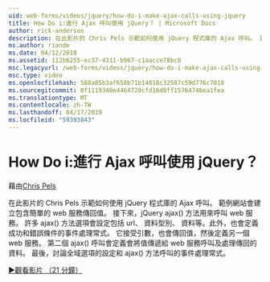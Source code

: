 ```yaml
---
uid: web-forms/videos/jquery/how-do-i-make-ajax-calls-using-jquery
title: How Do i:進行 Ajax 呼叫使用 jQuery？ | Microsoft Docs
author: rick-anderson
description: 在此影片的 Chris Pels 示範如何使用 jQuery 程式庫的 Ajax 呼叫。 建立包含簡單的 web 服務會傳回一個範例網站...
ms.author: riande
ms.date: 04/12/2010
ms.assetid: 112b6255-ec37-4311-b967-c1aacce78bc8
msc.legacyurl: /web-forms/videos/jquery/how-do-i-make-ajax-calls-using-jquery
msc.type: video
ms.openlocfilehash: 588a85b3af658b71b14018c32507c59d776c7010
ms.sourcegitcommit: 0f1119340e4464720cfd16d0ff15764746ea1fea
ms.translationtype: MT
ms.contentlocale: zh-TW
ms.lasthandoff: 04/17/2019
ms.locfileid: "59393843"
---
```

# <a name="how-do-i-make-ajax-calls-using-jquery"></a>How Do i:進行 Ajax 呼叫使用 jQuery？

藉由[Chris Pels](https://twitter.com/chrispels)

在此影片的 Chris Pels 示範如何使用 jQuery 程式庫的 Ajax 呼叫。 範例網站會建立包含簡單的 web 服務傳回值。 接下來，jQuery ajax() 方法用來呼叫 web 服務。 許多 ajax() 方法選項會設定包括 url、 資料型別、 資料等。此外，也會定義成功和錯誤條件的事件處理常式。 它接受引數，也會傳回值，然後定義另一個 web 服務。 第二個 ajax() 呼叫會定義會將值傳遞給 web 服務呼叫及處理傳回的資料。 最後，討論全域選項的設定和 ajax() 方法呼叫的事件處理常式。

[&#9654;觀看影片 （21 分鐘）](https://channel9.msdn.com/Blogs/ASP-NET-Site-Videos/how-do-i-make-ajax-calls-using-jquery)
